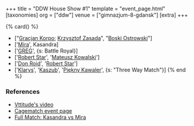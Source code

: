 +++
title = "DDW House Show #1"
template = "event_page.html"
[taxonomies]
org = ["ddw"]
venue = ["gimnazjum-8-gdansk"]
[extra]
+++

{% card() %}
- ["[Gracjan Korpo](@/w/gracjan-korpo.md); [Krzysztof Zasada](@/w/krzysztof-zasada.md)",
  "[Boski Ostrowski](@/w/ostrowski.md)"]
- ['[Mira](@/w/mira.md)', Kasandra]
- ['[GREG](@/w/greg.md)', {s: Battle Royal}]
- ['[Robert Star](@/w/robert-star.md)', '[Mateusz Kowalski](@/w/mateusz-kowalski.md)']
- ['[Don Roid](@/w/don-roid.md)', '[Robert Star](@/w/robert-star.md)']
- ['[Klarys](@/w/klarys.md)', '[Kaszub](@/w/kaszub.md)', '[Piękny Kawaler](@/w/piekny-kawaler.md)',
  {s: "Three Way Match"}]
{% end %}

### References

* [Vttitude's video](https://www.youtube.com/watch?v=s0qnr_fL1xI)
* [Cagematch event page](https://www.cagematch.net/?id=1&nr=129059)
* [Full Match: Kasandra vs Mira](https://www.youtube.com/watch?v=XCgBTAGddOg)
